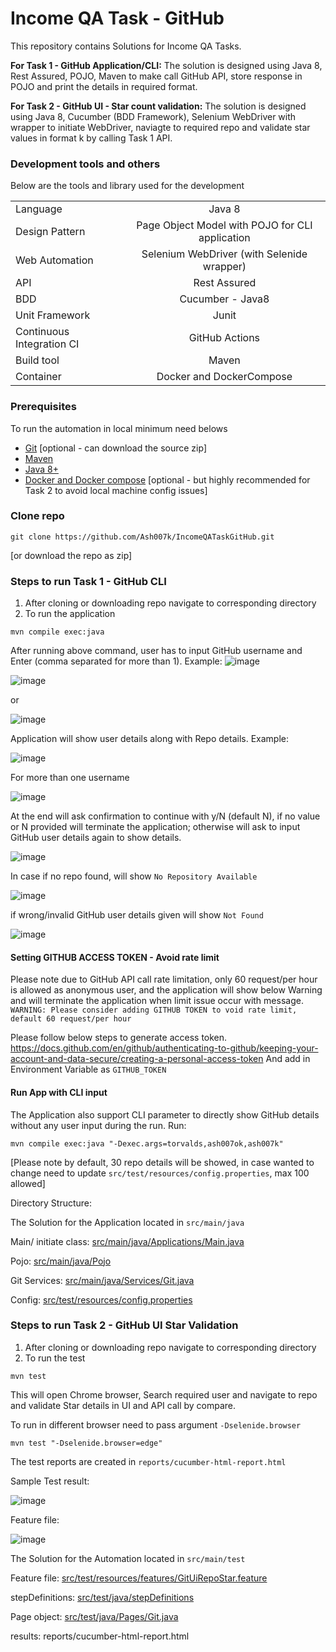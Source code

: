 # Income QA Task - GitHub

This repository contains Solutions for Income QA Tasks.

**For Task 1 - GitHub Application/CLI:**
The solution is designed using Java 8, Rest Assured, POJO, Maven to make call GitHub API, store response in POJO and print the details in required format.

**For Task 2 - GitHub UI - Star count validation:**
The solution is designed using Java 8, Cucumber (BDD Framework), Selenium WebDriver with wrapper to initiate WebDriver, naviagte to required repo and validate star values in format k by calling Task 1 API.

### Development tools and others
Below are the tools and library used for the development

|       |       | 
| :------------- | :----------: |
| Language | Java 8 |
| Design Pattern | Page Object Model with POJO for CLI application |
| Web Automation | Selenium WebDriver (with Selenide wrapper) |
| API | Rest Assured |
| BDD | Cucumber - Java8 |
| Unit Framework | Junit |
| Continuous Integration CI | GitHub Actions |
| Build tool | Maven |
| Container | Docker and DockerCompose |

### Prerequisites
To run the automation in local minimum need belows
* [Git](https://git-scm.com/downloads) [optional - can download the source zip]
* [Maven](https://maven.apache.org/download.cgi)
* [Java 8+](https://java.com/en/download/help/download_options.html)
* [Docker and Docker compose](https://docs.docker.com/get-docker/) [optional - but highly recommended for Task 2 to avoid local machine config issues]

### Clone repo
```
git clone https://github.com/Ash007k/IncomeQATaskGitHub.git
```
[or download the repo as zip]

### Steps to run Task 1 - GitHub CLI

1. After cloning or downloading repo navigate to corresponding directory
2. To run the application
```
mvn compile exec:java
```

After running above command, user has to input GitHub username and Enter (comma separated for more than 1).
Example: 
![image](https://user-images.githubusercontent.com/89639359/133173391-cf00690d-b024-4d6c-84f4-b4b1b3c16717.png)

![image](https://user-images.githubusercontent.com/89639359/133173428-2d2f9c65-cccf-4027-bdea-5f7b1a5bec4c.png)

or

![image](https://user-images.githubusercontent.com/89639359/133173477-e2f858cc-e892-4375-877d-95b689654537.png)


Application will show user details along with Repo details.
Example:

![image](https://user-images.githubusercontent.com/89639359/133173566-53994518-8b83-44e5-ad5b-c95a942734a0.png)

For more than one username

![image](https://user-images.githubusercontent.com/89639359/133173809-bd1f5775-f00d-4eff-9185-8656972a4d80.png)



At the end will ask confirmation to continue with y/N (default N), if no value or N provided will terminate the application; otherwise will ask to input GitHub user details again to show details.

![image](https://user-images.githubusercontent.com/89639359/133173881-09dafac0-31ae-4771-a044-f0b7fe4c5e3c.png)


In case if no repo found, will show `No Repository Available`

![image](https://user-images.githubusercontent.com/89639359/133173918-05f85e85-5884-45de-84ca-90ed615ec7f2.png)


if wrong/invalid GitHub user details given will show `Not Found`

![image](https://user-images.githubusercontent.com/89639359/133173949-fc75574e-8d38-4759-b0b8-4635fb0df966.png)

#### Setting GITHUB ACCESS TOKEN - Avoid rate limit

Please note due to GitHub API call rate limitation, only 60 request/per hour is allowed as anonymous user, and the application will show below Warning and will terminate the application when limit issue occur with message.  
`WARNING: Please consider adding GITHUB TOKEN to void rate limit, default 60
request/per hour`

Please follow below steps to generate access token.
https://docs.github.com/en/github/authenticating-to-github/keeping-your-account-and-data-secure/creating-a-personal-access-token
And add in Environment Variable as `GITHUB_TOKEN`

#### Run App with CLI input

The Application also support CLI parameter to directly show GitHub details without any user input during the run.
Run:
```
mvn compile exec:java "-Dexec.args=torvalds,ash007ok,ash007k"
```

[Please note by default, 30 repo details will be showed, in case wanted to change need to update `src/test/resources/config.properties`, max 100 allowed]

Directory Structure:

The Solution for the Application located in `src/main/java`

Main/ initiate class: [src/main/java/Applications/Main.java](https://github.com/Ash007k/IncomeQATaskGitHub/blob/feature/qa_made_yours/src/main/java/Applications/Main.java)

Pojo: [src/main/java/Pojo](https://github.com/Ash007k/IncomeQATaskGitHub/tree/feature/qa_made_yours/src/main/java/Pojo)

Git Services: [src/main/java/Services/Git.java](https://github.com/Ash007k/IncomeQATaskGitHub/blob/feature/qa_made_yours/src/main/java/Services/Git.java)

Config: [src/test/resources/config.properties](https://github.com/Ash007k/IncomeQATaskGitHub/blob/feature/qa_made_yours/src/test/resources/config.properties)

### Steps to run Task 2 - GitHub UI Star Validation
1. After cloning or downloading repo navigate to corresponding directory
2. To run the test
```
mvn test
```
This will open Chrome browser, Search required user and navigate to repo and validate Star details in UI and API call by compare.

To run in different browser need to pass argument `-Dselenide.browser`
```
mvn test "-Dselenide.browser=edge"
```

The test reports are created in `reports/cucumber-html-report.html`

Sample Test result:

![image](https://user-images.githubusercontent.com/89639359/133174453-95088c20-e027-4ca0-bc75-d887814eacdd.png)

Feature file:

![image](https://user-images.githubusercontent.com/89639359/133174674-27c10f6f-6b42-47d8-b568-598f0fef0930.png)


The Solution for the Automation located in `src/main/test`

Feature file: [src/test/resources/features/GitUiRepoStar.feature](https://github.com/Ash007k/IncomeQATaskGitHub/blob/feature/qa_made_yours/src/test/resources/features/GitUiRepoStar.feature)

stepDefinitions: [src/test/java/stepDefinitions](https://github.com/Ash007k/IncomeQATaskGitHub/tree/feature/qa_made_yours/src/test/java/stepDefinitions)

Page object: [src/test/java/Pages/Git.java](https://github.com/Ash007k/IncomeQATaskGitHub/tree/feature/qa_made_yours/src/test/java/Pages)

results: reports/cucumber-html-report.html
